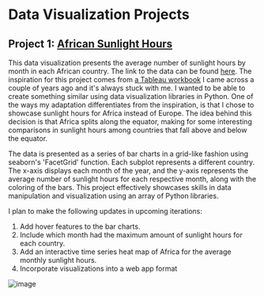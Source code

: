 # Data Visualization Projects

## Project 1: [African Sunlight Hours](data_visualization/africa_sunlight_hours.ipynb)

This data visualization presents the average number of sunlight hours by month in each African country. The link to the data can be found [here](https://en.wikipedia.org/wiki/List_of_cities_by_sunshine_duration#Africa). The inspiration for this project comes from [a Tableau workbook](https://public.tableau.com/app/profile/owen.barnes/viz/SunlightinEurope/Dashboard5) I came across a couple of years ago and it's always stuck with me. I wanted to be able to create something similar using data visualization libraries in Python. One of the ways my adaptation differentiates from the inspiration, is that I chose to showcase sunlight hours for Africa instead of Europe. The idea behind this decision is that Africa splits along the equator, making for some interesting comparisons in sunlight hours among countries that fall above and below the equator.

The data is presented as a series of bar charts in a grid-like fashion using seaborn's 'FacetGrid' function. Each subplot represents a different country. The x-axis displays each month of the year, and the y-axis represents the average number of sunlight hours for each respective month, along with the coloring of the bars. This project effectively showcases skills in data manipulation and visualization using an array of Python libraries.

I plan to make the following updates in upcoming iterations:

1. Add hover features to the bar charts.
2. Include which month had the maximum amount of sunlight hours for each country.
3. Add an interactive time series heat map of Africa for the average monthly sunlight hours.
4. Incorporate visualizations into a web app format

![image](https://github.com/emilyginn/data_visualization/assets/122908049/32d390ea-efe5-47da-940b-6696d9510a58)
